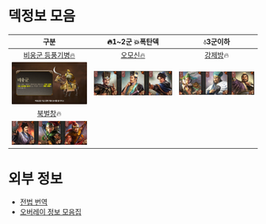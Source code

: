 # 덱정보 모음


|구분|:fire:1~2군 :boom:폭탄덱|:droplet:3군이하|
|:---:|:---:|:---:|
|[비웅군 등풍기병:fire:](./비웅군%20등풍기병.md)|[오모신:fire:](./오모신.md)|[강제방](./강제방.md):fire:|
|<img src="./../05.img/비웅군.png" width=300>|<img src="./../05.img/오모신.png" width=300>|<img src="./../05.img/강제방.png" width=300>|
|[북벌창]():fire:|
|<img src="./../05.img/북벌창.png" width=300>|



# 외부 정보

* [전법 번역](https://docs.google.com/spreadsheets/d/177EsZmoxShGiROVeCpnh4DuWHDRgKb4pUoMENCuBQ3U/edit#gid=843521125)
* [오버레이 정보 모음집](https://docs.google.com/spreadsheets/d/177EsZmoxShGiROVeCpnh4DuWHDRgKb4pUoMENCuBQ3U/edit?usp=sharing)

